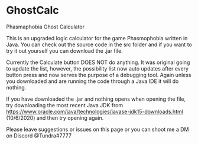 # GhostCalc
Phasmaphobia Ghost Calculator 

This is an upgraded logic calculator for the game Phasmophobia written in Java. You can check out the source code in the src folder and if you want to try it out yourself you can download the .jar file.

Currently the Calculate button DOES NOT do anything. It was original going to update the list, however, the possibility list now auto updates after every button press and now serves the purpose of a debugging tool. Again unless you downloaded and are running the code through a Java IDE it will do nothing.

If you have downloaded the .jar and nothing opens when opening the file, try downloading the most recent Java JDK from https://www.oracle.com/java/technologies/javase-jdk15-downloads.html (10/6/2020) and then try opening again.

Please leave suggestions or issues on this page or you can shoot me a DM on Discord @Tundra#7777 
